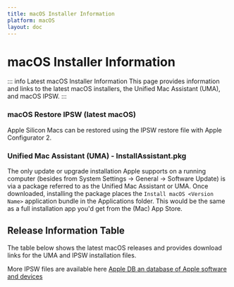 ```yaml
---
title: macOS Installer Information
platform: macOS
layout: doc
---
```


# macOS Installer Information <Badge type="info" text="Latest Updates" />

::: info Latest macOS Installer Information
This page provides information and links to the latest macOS installers, the Unified Mac Assistant (UMA), and macOS IPSW.
:::

### macOS Restore IPSW (latest macOS)

Apple Silicon Macs can be restored using the IPSW restore file with Apple Configurator 2.

### Unified Mac Assistant (UMA) - InstallAssistant.pkg 

The only update or upgrade installation Apple supports on a running computer (besides from System Settings -> General -> Software Update) is via a package referred to as the Unified Mac Assistant or UMA. Once downloaded, installing the package places the `Install macOS <Version Name>` application bundle in the Applications folder. This would be the same as a full installation app you'd get from the (Mac) App Store. 


<script setup>
import ReleaseInfoTable from './components/ReleaseInstallerTable.vue';
</script>

## Release Information Table

The table below shows the latest macOS releases and provides download links for the UMA and IPSW installation files.

More IPSW files are available here [Apple DB an database of Apple software and devices](https://appledb.dev/firmware.html)

<ReleaseInfoTable />
